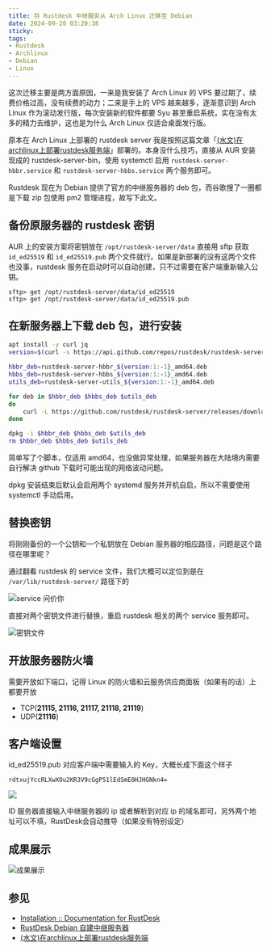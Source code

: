 ```yaml
---
title: 将 Rustdesk 中继服务从 Arch Linux 迁移至 Debian
date: 2024-09-20 03:20:38
sticky:
tags:
- Rustdesk
- Archlinux
- Debian
- Linux
---
```


这次迁移主要是两方面原因，一来是我安装了 Arch Linux 的 VPS 要过期了，续费价格过高，没有续费的动力；二来是手上的 VPS 越来越多，逐渐意识到 Arch Linux 作为滚动发行版，每次安装新的软件都要 Syu 甚至重启系统，实在没有太多的精力去维护，这也是为什么 Arch Linux 仅适合桌面发行版。

原本在 Arch Linux 上部署的 rustdesk server 我是按照这篇文章「[(水文)在archlinux上部署rustdesk服务端](https://www.liyp.cc/archives/1698241638248)」部署的。本身没什么技巧，直接从 AUR 安装现成的 rustdesk-server-bin，使用 systemctl 启用 `rustdesk-server-hbbr.service` 和 `rustdesk-server-hbbs.service` 两个服务即可。

Rustdesk 现在为 Debian 提供了官方的中继服务器的 deb 包，而谷歌搜了一圈都是下载 zip 包使用 pm2 管理进程，故写下此文。

## 备份原服务器的 rustdesk 密钥

AUR 上的安装方案将密钥放在 `/opt/rustdesk-server/data` 直接用 sftp 获取 `id_ed25519` 和 `id_ed25519.pub` 两个文件就行。如果是新部署的没有这两个文件也没事，rustdesk 服务在启动时可以自动创建，只不过需要在客户端重新输入公钥。

```
sftp> get /opt/rustdesk-server/data/id_ed25519
sftp> get /opt/rustdesk-server/data/id_ed25519.pub
```

## 在新服务器上下载 deb 包，进行安装

```bash
apt install -y curl jq
version=$(curl -s https://api.github.com/repos/rustdesk/rustdesk-server/releases/latest | jq .tag_name)

hbbr_deb=rustdesk-server-hbbr_${version:1:-1}_amd64.deb
hbbs_deb=rustdesk-server-hbbs_${version:1:-1}_amd64.deb
utils_deb=rustdesk-server-utils_${version:1:-1}_amd64.deb

for deb in $hbbr_deb $hbbs_deb $utils_deb
do
    curl -L https://github.com/rustdesk/rustdesk-server/releases/download/${version:1:-1}/${deb} -o ${deb}
done

dpkg -i $hbbr_deb $hbbs_deb $utils_deb
rm $hbbr_deb $hbbs_deb $utils_deb
```

简单写了个脚本，仅适用 amd64，也没做异常处理，如果服务器在大陆境内需要自行解决 github 下载时可能出现的网络波动问题。

dpkg 安装结束后默认会启用两个 systemd 服务并开机自启，所以不需要使用 systemctl 手动启用。

## 替换密钥

将刚刚备份的一个公钥和一个私钥放在 Debian 服务器的相应路径，问题是这个路径在哪里呢？

通过翻看 rustdesk 的 service 文件，我们大概可以定位到是在 `/var/lib/rustdesk-server/` 路径下的

![service 问价你](https://static.031130.xyz/uploads/2024/09/20/59d08477f8a0b.webp)

直接对两个密钥文件进行替换，重启 rustdesk 相关的两个 service 服务即可。

![密钥文件](https://static.031130.xyz/uploads/2024/09/20/527c5b1151a57.webp)

## 开放服务器防火墙

需要开放如下端口，记得 Linux 的防火墙和云服务供应商面板（如果有的话）上都要开放

- TCP(**21115, 21116, 21117, 21118, 21119**)
- UDP(**21116**)

## 客户端设置

id_ed25519.pub 对应客户端中需要输入的 Key，大概长成下面这个样子

```
rdtxujYccRLXwXOu2KR3V9cGgP51lEdSmE0HJHGNkn4=
```

![](https://static.031130.xyz/uploads/2024/09/20/cc715265b8b37.webp)

ID 服务器直接输入中继服务器的 ip 或者解析到对应 ip 的域名即可，另外两个地址可以不填，RustDesk会自动推导（如果没有特别设定）

## 成果展示

![成果展示](https://static.031130.xyz/uploads/2024/09/20/3108bac773390.webp)

## 参见

- [Installation :: Documentation for RustDesk](https://rustdesk.com/docs/en/self-host/rustdesk-server-oss/install/)
- [RustDesk Debian 自建中继服务器](https://catcat.blog/rustdesk-debian-自建中继服务器.html)
- [(水文)在archlinux上部署rustdesk服务端](https://www.liyp.cc/archives/1698241638248)
